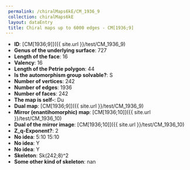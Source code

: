 ```yaml
--- 
 permalink: /chiralMaps6kE/CM_1936_9 
 collection: chiralMaps6kE
 layout: dataEntry
 title: Chiral maps up to 6000 edges - CM[1936;9]
---
```


- **ID**: [CM[1936;9]]({{ site.url }}/test/CM_1936_9)
- **Genus of the underlying surface**: 727
- **Length of the face**: 16
- **Valency**: 16
- **Length of the Petrie polygon**: 44
- **Is the automorphism group solvable?**: S
- **Number of vertices**: 242
- **Number of edges**: 1936
- **Number of faces**: 242
- **The map is self-**: Du
- **Dual map**: [CM[1936;9]]({{ site.url }}/test/CM_1936_9)
- **Mirror (enantihomorphic) map**: [CM[1936;10]]({{ site.url }}/test/CM_1936_10)
- **Dual of the mirror image**: [CM[1936;10]]({{ site.url }}/test/CM_1936_10)
- **Z_q-Exponent?**: 2
- **No idea**:  5:10 15:10
- **No idea**: Y
- **No idea**: Y
- **Skeleton**: Sk(242;8)^2
- **Some other kind of skeleton**: nan
